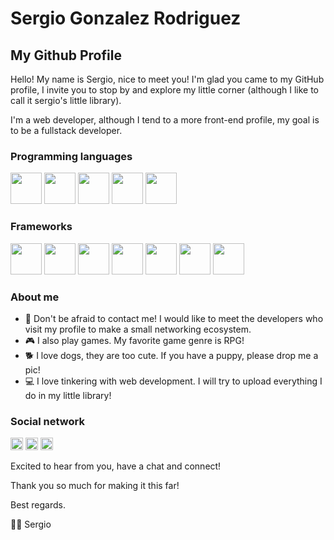 # Sergio Gonzalez Rodriguez
## My Github Profile
Hello! My name is Sergio, nice to meet you!
I'm glad you came to my GitHub profile, I invite you to stop by and explore my little corner (although I like to call it sergio's little library).

I'm a web developer, although I tend to a more front-end profile, my goal is to be a fullstack developer.
### Programming languages
<img src="https://cdn.jsdelivr.net/gh/devicons/devicon/icons/html5/html5-original.svg" heigth=50 width=50/>  <img src="https://cdn.jsdelivr.net/gh/devicons/devicon/icons/css3/css3-original.svg" heigth=50 width=50/>  <img src="https://cdn.jsdelivr.net/gh/devicons/devicon/icons/javascript/javascript-plain.svg" heigth=50 width=50/>  <img src="https://cdn.jsdelivr.net/gh/devicons/devicon/icons/csharp/csharp-original.svg" heigth=50 width=50/>  <img src="https://cdn.jsdelivr.net/gh/devicons/devicon/icons/java/java-original-wordmark.svg" heigth=50 width=50/>
### Frameworks
 <img src="https://cdn.jsdelivr.net/gh/devicons/devicon/icons/react/react-original.svg" heigth=50 width=50/> <img src="https://cdn.jsdelivr.net/gh/devicons/devicon/icons/vuejs/vuejs-original.svg" heigth=50 width=50/> <img src="https://cdn.jsdelivr.net/gh/devicons/devicon/icons/angularjs/angularjs-original.svg" heigth=50 width=50/> <img src="https://cdn.jsdelivr.net/gh/devicons/devicon/icons/tailwindcss/tailwindcss-original-wordmark.svg" heigth=50 width=50/>  <img src="https://cdn.jsdelivr.net/gh/devicons/devicon/icons/bootstrap/bootstrap-original.svg" heigth=50 width=50/>  <img src="https://cdn.jsdelivr.net/gh/devicons/devicon/icons/spring/spring-original.svg" heigth=50 width=50/>  <img src="https://cdn.jsdelivr.net/gh/devicons/devicon/icons/dotnetcore/dotnetcore-original.svg" heigth=50 width=50/>  
### About me
- 🤗 Don't be afraid to contact me! I would like to meet the developers who visit my profile to make a small networking ecosystem.
- 🎮 I also play games. My favorite game genre is RPG!
- 🐕 I love dogs, they are too cute. If you have a puppy, please drop me a pic!
- 💻 I love tinkering with web development. I will try to upload everything I do in my little library!
### Social network
<a href="https://www.instagram.com/monsieur_sirgayos/"> <img src="https://upload.wikimedia.org/wikipedia/commons/thumb/9/95/Instagram_logo_2022.svg/1200px-Instagram_logo_2022.svg.png" height=20 width=20 /></a> <a href="https://twitter.com/SergioDev06"> <img src="https://graffica.ams3.digitaloceanspaces.com/2023/07/rQYXqS5v-F1ySdm9WYAIbjHo-1024x1024.jpeg" height=20 width=20 ></a> <a href="https://www.linkedin.com/in/sergioglezrguez/"> <img src= "https://upload.wikimedia.org/wikipedia/commons/thumb/c/ca/LinkedIn_logo_initials.png/640px-LinkedIn_logo_initials.png" height=20 width=20 /> </a>

Excited to hear from you, have a chat and connect!

Thank you so much for making it this far!

Best regards.

🙋‍♂️ Sergio 

